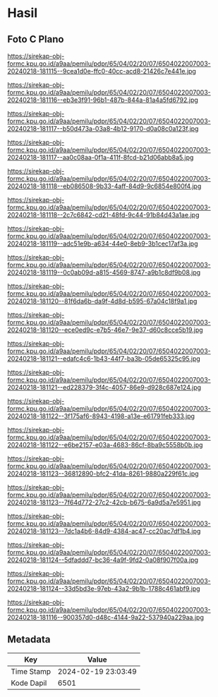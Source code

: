 # Hasil

## Foto C Plano

https://sirekap-obj-formc.kpu.go.id/a9aa/pemilu/pdpr/65/04/02/20/07/6504022007003-20240218-181115--9cea1d0e-ffc0-40cc-acd8-21426c7e441e.jpg

https://sirekap-obj-formc.kpu.go.id/a9aa/pemilu/pdpr/65/04/02/20/07/6504022007003-20240218-181116--eb3e3f91-96b1-487b-844a-81a4a5fd6792.jpg

https://sirekap-obj-formc.kpu.go.id/a9aa/pemilu/pdpr/65/04/02/20/07/6504022007003-20240218-181117--b50d473a-03a8-4b12-9170-d0a08c0a123f.jpg

https://sirekap-obj-formc.kpu.go.id/a9aa/pemilu/pdpr/65/04/02/20/07/6504022007003-20240218-181117--aa0c08aa-0f1a-411f-8fcd-b21d06abb8a5.jpg

https://sirekap-obj-formc.kpu.go.id/a9aa/pemilu/pdpr/65/04/02/20/07/6504022007003-20240218-181118--eb086508-9b33-4aff-84d9-9c6854e800f4.jpg

https://sirekap-obj-formc.kpu.go.id/a9aa/pemilu/pdpr/65/04/02/20/07/6504022007003-20240218-181118--2c7c6842-cd21-48fd-9c44-91b84d43a1ae.jpg

https://sirekap-obj-formc.kpu.go.id/a9aa/pemilu/pdpr/65/04/02/20/07/6504022007003-20240218-181119--adc51e9b-a634-44e0-8eb9-3b1cec17af3a.jpg

https://sirekap-obj-formc.kpu.go.id/a9aa/pemilu/pdpr/65/04/02/20/07/6504022007003-20240218-181119--0c0ab09d-a815-4569-8747-a9b1c8df9b08.jpg

https://sirekap-obj-formc.kpu.go.id/a9aa/pemilu/pdpr/65/04/02/20/07/6504022007003-20240218-181120--81f6da6b-da9f-4d8d-b595-67a04c18f9a1.jpg

https://sirekap-obj-formc.kpu.go.id/a9aa/pemilu/pdpr/65/04/02/20/07/6504022007003-20240218-181120--ece0ed9c-e7b5-46e7-9e37-d60c8cce5b19.jpg

https://sirekap-obj-formc.kpu.go.id/a9aa/pemilu/pdpr/65/04/02/20/07/6504022007003-20240218-181121--edafc4c6-1b43-44f7-ba3b-05de65325c95.jpg

https://sirekap-obj-formc.kpu.go.id/a9aa/pemilu/pdpr/65/04/02/20/07/6504022007003-20240218-181121--ed228379-3f4c-4057-86e9-d928c687e124.jpg

https://sirekap-obj-formc.kpu.go.id/a9aa/pemilu/pdpr/65/04/02/20/07/6504022007003-20240218-181122--3f175af6-8943-4198-a13e-e61791feb333.jpg

https://sirekap-obj-formc.kpu.go.id/a9aa/pemilu/pdpr/65/04/02/20/07/6504022007003-20240218-181122--e6be2157-e03a-4683-86cf-8ba9c5558b0b.jpg

https://sirekap-obj-formc.kpu.go.id/a9aa/pemilu/pdpr/65/04/02/20/07/6504022007003-20240218-181123--36812890-bfc2-41da-8261-9880a229f61c.jpg

https://sirekap-obj-formc.kpu.go.id/a9aa/pemilu/pdpr/65/04/02/20/07/6504022007003-20240218-181123--7f64d772-27c2-42cb-b675-6a9d5a7e5951.jpg

https://sirekap-obj-formc.kpu.go.id/a9aa/pemilu/pdpr/65/04/02/20/07/6504022007003-20240218-181123--7dc1a4b6-84d9-4384-ac47-cc20ac7df1b4.jpg

https://sirekap-obj-formc.kpu.go.id/a9aa/pemilu/pdpr/65/04/02/20/07/6504022007003-20240218-181124--5dfaddd7-bc36-4a9f-9fd2-0a08f907f00a.jpg

https://sirekap-obj-formc.kpu.go.id/a9aa/pemilu/pdpr/65/04/02/20/07/6504022007003-20240218-181124--33d5bd3e-97eb-43a2-9b1b-1788c461abf9.jpg

https://sirekap-obj-formc.kpu.go.id/a9aa/pemilu/pdpr/65/04/02/20/07/6504022007003-20240218-181116--900357d0-d48c-4144-9a22-537940a229aa.jpg


## Metadata

| Key        | Value               |
| ---------- | ------------------- |
| Time Stamp | 2024-02-19 23:03:49 |
| Kode Dapil | 6501                |



